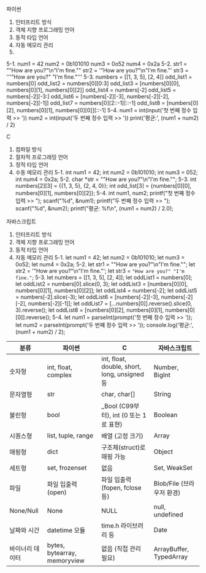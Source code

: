 파이썬
1. 인터프리트 방식
2. 객체 지향 프로그래밍 언어
3. 동적 타입 언어
4. 자동 메모리 관리
5. 
5-1. num1 = 42
     num2 = 0b101010
     num3 = 0o52
     num4 = 0x2a
5-2. str1 = "\"How are you?\"\n\"I'm fine.\""
     str2 = '"How are you?"\n"I\'m fine."'
     str3 = '''"How are you?"
       "I\'m fine."'''
5-3. numbers = [[1, 3, 5], [2, 4]]
     odd_list1 = numbers[0]
     odd_list2 = numbers[0][0:3]
     odd_list3 = [numbers[0][0], numbers[0][1], numbers[0][2]]
     odd_list4 = numbers[-2]
     odd_list5 = numbers[-2][-3:]
     odd_list6 = [numbers[-2][-3], numbers[-2][-2], numbers[-2][-1]]
     odd_list7 = numbers[0][2::-1][::-1]
     odd_list8 = [numbers[0][2], numbers[0][1], numbers[0][0]][::-1]
5-4. num1 = int(input('첫 번째 정수 입력 >> '))
     num2 = int(input('두 번째 정수 입력 >> '))
     print('평균:', (num1 + num2) / 2)


C
1. 컴파일 방식
2. 절차적 프로그래밍 언어
3. 정적 타입 언어
4. 수동 메모리 관리
5-1. int num1 = 42;
     int num2 = 0b101010;
     int num3 = 052;
     int num4 = 0x2a;
5-2. char *str = "\"How are you?\"\n\"I'm fine.\"";
5-3. int numbers[2][3] = {{1, 3, 5}, {2, 4, 0}};
     int odd_list[3] = {numbers[0][0], numbers[0][1], numbers[0][2]};
5-4. int num1, num2;
     printf("첫 번째 정수 입력 >> ");
     scanf("%d", &num1);
     printf("두 번째 정수 입력 >> ");
     scanf("%d", &num2);
     printf("평균: %f\n", (num1 + num2) / 2.0);


자바스크립트
1. 인터프리트 방식
2. 객체 지향 프로그래밍 언어
3. 동적 타입 언어
4. 자동 메모리 관리
5-1. let num1 = 42;
     let num2 = 0b101010;
     let num3 = 0o52;
     let num4 = 0x2a;
5-2. let str1 = "\"How are you?\"\n\"I'm fine.\"";
     let str2 = '"How are you?"\n"I\'m fine."';
     let str3 = `"How are you?"
       "I'm fine."`;
5-3. let numbers = [[1, 3, 5], [2, 4]];
     let oddList1 = numbers[0];
     let oddList2 = numbers[0].slice(0, 3);
     let oddList3 = [numbers[0][0], numbers[0][1], numbers[0][2]];
     let oddList4 = numbers[-2];
     let oddList5 = numbers[-2].slice(-3);
     let oddList6 = [numbers[-2][-3], numbers[-2][-2], numbers[-2][-1]];
     let oddList7 = [...numbers[0]].reverse().slice(0, 3).reverse();
     let oddList8 = [numbers[0][2], numbers[0][1], numbers[0][0]].reverse();
5-4. let num1 = parseInt(prompt('첫 번째 정수 입력 >> '));
     let num2 = parseInt(prompt('두 번째 정수 입력 >> '));
     console.log('평균:', (num1 + num2) / 2);




|분류|파이썬|C|자바스크립트|
|---|---|----|--------------|
|숫자형         |int, float, complex         |int, float, double, short, long, unsigned 등            |Number, BigInt|
|문자열형       |str                         |char, char[]                                            |String        |
|불린형         |bool                        |_Bool (C99부터), int (0 또는 1로 표현)                  |Boolean       |
|시퀀스형       |list, tuple, range          |배열 (고정 크기)                                        |Array         |
|매핑형         |dict                        |구조체(struct)로 매핑 가능                              |Object        |
|세트형         |set, frozenset              |없음                                                    |Set, WeakSet  |
|파일           |파일 입출력 (open)          |파일 입출력 (fopen, fclose 등)                          |Blob/File (브라우저 환경)|
|None/Null      |None                        |NULL                                                    |null, undefined|
|날짜와 시간    |datetime 모듈               |time.h 라이브러리 등                                    |Date           |
|바이너리 데이터|bytes, bytearray, memoryview|없음 (직접 관리 필요)                                   |ArrayBuffer, TypedArray
